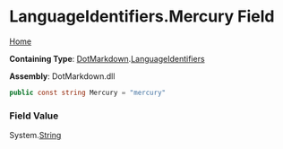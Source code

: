 <a name="_top"></a>

# LanguageIdentifiers\.Mercury Field

[Home](../../../README.md#_top)

**Containing Type**: [DotMarkdown](../../README.md#_top)\.[LanguageIdentifiers](../README.md#_top)

**Assembly**: DotMarkdown\.dll

```csharp
public const string Mercury = "mercury"
```

### Field Value

System\.[String](https://docs.microsoft.com/en-us/dotnet/api/system.string)